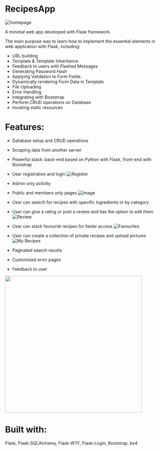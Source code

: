# RecipesApp

![homepage](https://github.com/alexana3004/RecipesApp/assets/116637406/101187c2-d6d8-4700-a51c-bf3c77f956c2)


A minimal web app developed with Flask framework.

The main purpose was to learn how to implement the essential elements in web application with Flask, including:
- URL building
- Template & Template Inheritance
- Feedback to users with Flashed Messages
- Generating Password Hash
- Applying Validation to Form Fields
- Dynamically rendering Form Data in Template
- File Uploading
- Error Handling
- Integrating with Bootstrap
- Perform CRUD operations on Database 
- Invoking static resources

# Features:
- Database setup and CRUD operations
- Scraping data from another server
- Powerful stack: back-end based on Python with Flask, front-end with Bootstrap
- User registration and login
  ![Register](https://github.com/alexana3004/RecipesApp/assets/116637406/3735aa77-0864-4f45-8b8a-eec0c54074e5)

- Admin only activity
- Public and members only pages
  ![image](https://github.com/alexana3004/RecipesApp/assets/116637406/1a699812-f690-4e26-a9cb-25ee083c125e)

- User can search for recipes with specific ingredients or by category
- User can give a rating or post a review and has the option to edit them
  ![Review](https://github.com/alexana3004/RecipesApp/assets/116637406/36423822-3f41-4a33-a7ee-addcca1b4980)

- User can stack favourite recipes for faster access
  ![Favourites](https://github.com/alexana3004/RecipesApp/assets/116637406/fffb8acb-01ca-4fdd-b735-53817c5fe230)

- User can create a collection of private recipes and upload pictures
  ![My Recipes](https://github.com/alexana3004/RecipesApp/assets/116637406/495fb360-aca5-4dd4-8304-e096c5cb6e3c)

- Paginated search results
- Customized error pages
- Feedback to user
  
 <img src="https://github.com/alexana3004/RecipesApp/assets/116637406/48b4ef25-be9f-42d3-a67c-cfd363daf9f2" width="450">


# Built with:
Flask, 
Flask-SQLAlchemy, 
Flask-WTF, 
Flask-Login, 
Bootstrap, 
bs4

